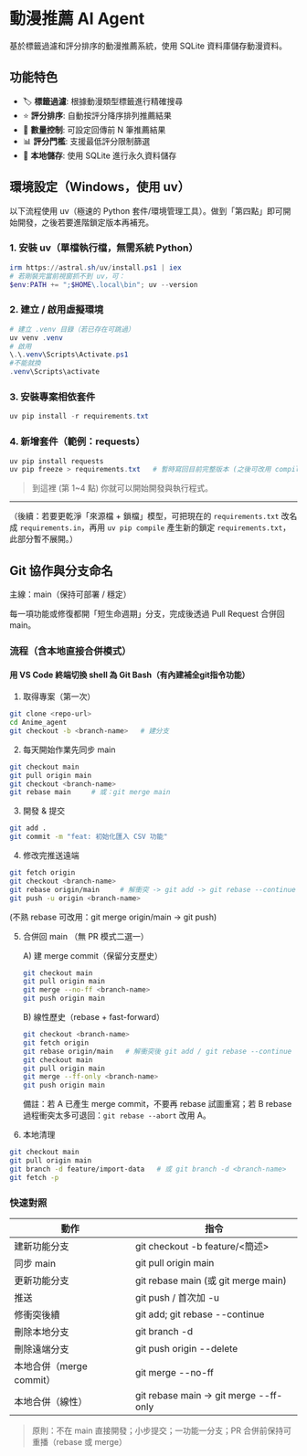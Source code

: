 # 動漫推薦 AI Agent

基於標籤過濾和評分排序的動漫推薦系統，使用 SQLite 資料庫儲存動漫資料。

## 功能特色

- 🏷️ **標籤過濾**: 根據動漫類型標籤進行精確搜尋
- ⭐ **評分排序**: 自動按評分降序排列推薦結果
- 🔢 **數量控制**: 可設定回傳前 N 筆推薦結果
- 📊 **評分門檻**: 支援最低評分限制篩選
- 💾 **本地儲存**: 使用 SQLite 進行永久資料儲存


## 環境設定（Windows，使用 uv）

以下流程使用 uv（極速的 Python 套件/環境管理工具）。做到「第四點」即可開始開發，之後若要進階鎖定版本再補充。

### 1. 安裝 uv（單檔執行檔，無需系統 Python）
```powershell
irm https://astral.sh/uv/install.ps1 | iex
# 若剛裝完當前視窗抓不到 uv，可：
$env:PATH += ";$HOME\.local\bin"; uv --version
```

### 2. 建立 / 啟用虛擬環境
```powershell
# 建立 .venv 目錄（若已存在可跳過）
uv venv .venv
# 啟用
\.\.venv\Scripts\Activate.ps1
#不能就換
.venv\Scripts\activate
```

### 3. 安裝專案相依套件
```powershell
uv pip install -r requirements.txt
```

### 4. 新增套件（範例：requests）
```powershell
uv pip install requests
uv pip freeze > requirements.txt   # 暫時寫回目前完整版本 (之後可改用 compile 流程產生鎖檔)
```

> 到這裡 (第 1~4 點) 你就可以開始開發與執行程式。

---

（後續：若要更乾淨「來源檔 + 鎖檔」模型，可把現在的 `requirements.txt` 改名成 `requirements.in`，再用 `uv pip compile` 產生新的鎖定 `requirements.txt`，此部分暫不展開。）

## Git 協作與分支命名

主線：main（保持可部署 / 穩定）

每一項功能或修復都開「短生命週期」分支，完成後透過 Pull Request 合併回 main。


### 流程（含本地直接合併模式）
#### 用 VS Code 終端切換 shell 為 Git Bash（有內建補全git指令功能）
1. 取得專案（第一次）
```bash
git clone <repo-url>
cd Anime_agent
git checkout -b <branch-name>   # 建分支
```

2. 每天開始作業先同步 main
```bash
git checkout main
git pull origin main
git checkout <branch-name> 
git rebase main     # 或：git merge main
```

3. 開發 & 提交
```bash
git add .
git commit -m "feat: 初始化匯入 CSV 功能"
```

4. 修改完推送遠端
```bash
git fetch origin
git checkout <branch-name> 
git rebase origin/main     # 解衝突 -> git add -> git rebase --continue
git push -u origin <branch-name> 
```
(不熟 rebase 可改用：git merge origin/main -> git push)


5. 合併回 main （無 PR 模式二選一）

	A) 建 merge commit（保留分支歷史）
	```bash
	git checkout main
	git pull origin main
	git merge --no-ff <branch-name>
	git push origin main
	```
	B) 線性歷史（rebase + fast-forward）
	```bash
	git checkout <branch-name>
	git fetch origin
	git rebase origin/main   # 解衝突後 git add / git rebase --continue
	git checkout main
	git pull origin main
	git merge --ff-only <branch-name>
	git push origin main
	```
	備註：若 A 已產生 merge commit，不要再 rebase 試圖重寫；若 B rebase 過程衝突太多可退回：`git rebase --abort` 改用 A。

6. 本地清理
```bash
git checkout main
git pull origin main
git branch -d feature/import-data   # 或 git branch -d <branch-name>
git fetch -p
```

### 快速對照
| 動作 | 指令 |
| ---- | ---- |
| 建新功能分支 | git checkout -b feature/<簡述> |
| 同步 main | git pull origin main |
| 更新功能分支 | git rebase main (或 git merge main) |
| 推送 | git push / 首次加 -u |
| 修衝突後續 | git add; git rebase --continue |
| 刪除本地分支 | git branch -d <branch> |
| 刪除遠端分支 | git push origin --delete <branch> |
| 本地合併（merge commit） | git merge --no-ff <branch> |
| 本地合併（線性） | git rebase main -> git merge --ff-only <branch> |

> 原則：不在 main 直接開發；小步提交；一功能一分支；PR 合併前保持可重播（rebase 或 merge）

